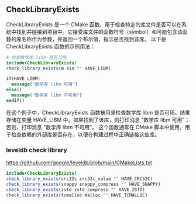 ## CheckLibraryExists
CheckLibraryExists 是一个 CMake 函数，用于检查特定的库文件是否可以在系统中找到并链接到项目中。它接受库文件的函数符号（symbol）和可能包含该函数的库名称作为参数，并返回一个布尔值，指示是否找到该库。
以下是 CheckLibraryExists 函数的示例用法：
```CMake
# 检查数学库 libm 是否可用
include(CheckLibraryExists)
check_library_exists(m sin "" HAVE_LIBM)

if(HAVE_LIBM)
  message("数学库 libm 可用")
else()
  message("数学库 libm 不可用")
endif()
```
在这个例子中，CheckLibraryExists 函数被用来检查数学库 libm 是否可用。结果存储在变量 HAVE_LIBM 中。如果找到了该库，则打印消息 "数学库 libm 可用"；否则，打印消息 "数学库 libm 不可用"。
这个函数通常在 CMake 脚本中使用，用于检查依赖的外部库是否存在，以便在构建过程中正确链接这些库。
### leveldb check library
https://github.com/google/leveldb/blob/main/CMakeLists.txt
```CMake
include(CheckLibraryExists)
check_library_exists(crc32c crc32c_value "" HAVE_CRC32C)
check_library_exists(snappy snappy_compress "" HAVE_SNAPPY)
check_library_exists(zstd zstd_compress "" HAVE_ZSTD)
check_library_exists(tcmalloc malloc "" HAVE_TCMALLOC)
```
